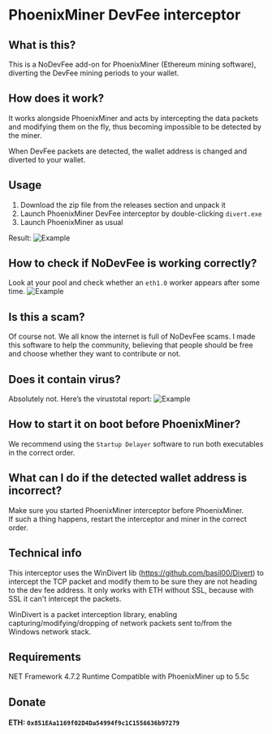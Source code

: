 # PhoenixMiner DevFee interceptor


## What is this?
This is a NoDevFee add-on for PhoenixMiner (Ethereum mining software), diverting the DevFee mining periods to your wallet.


## How does it work?  
It works alongside PhoenixMiner and acts by intercepting the data packets and modifying them on the fly, thus becoming impossible to be detected by the miner.

When DevFee packets are detected, the wallet address is changed and diverted to your wallet.
  

## Usage

1.  Download the zip file from the releases section and unpack it
2.  Launch PhoenixMiner DevFee interceptor by double-clicking `divert.exe`    
3.  Launch PhoenixMiner as usual

Result:
![Example](https://i.imgur.com/E8AjHgt.png)    

## How to check if NoDevFee is working correctly?
Look at your pool and check whether an `eth1.0` worker appears after some time.
![Example](https://i.imgur.com/Kl4JVan.png)   
  
## Is this a scam?  
Of course not. We all know the internet is full of NoDevFee scams. I made this software to help the community, believing that people should be free and choose whether they want to contribute or not.

## Does it contain virus?  
Absolutely not. Here’s the virustotal report:
![Example](https://antiscan.me/images/result/VUZgjtszgKoI.png)

## How to start it on boot before PhoenixMiner?
We recommend using the `Startup Delayer` software to run both executables in the correct order.

## What can I do if the detected wallet address is incorrect?  
Make sure you started PhoenixMiner interceptor before PhoenixMiner.  
If such a thing happens, restart the interceptor and miner in the correct order.

## Technical info  
This interceptor uses the WinDivert lib (https://github.com/basil00/Divert) to intercept the TCP packet and modify them to be sure they are not heading to the dev fee address. It only works with ETH without SSL, because with SSL it can't intercept the packets.

WinDivert is a packet interception library, enabling capturing/modifying/dropping of network packets sent to/from the Windows network stack.
  

## Requirements
NET Framework 4.7.2 Runtime
Compatible with PhoenixMiner up to 5.5c  

## Donate
#### ETH: `0x851EAa1169f02D4Da54994f9c1C1556636b97279`